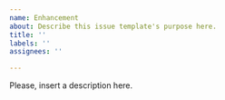 ```yaml
---
name: Enhancement
about: Describe this issue template's purpose here.
title: ''
labels: ''
assignees: ''

---
```


Please, insert a description here.
